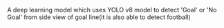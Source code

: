 A deep learning model which uses YOLO v8 model to detect 'Goal' or 'No Goal' from side view of goal line(it is also able to detect football)
